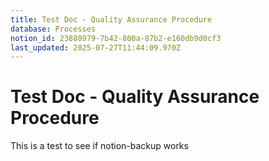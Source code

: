 ```yaml
---
title: Test Doc - Quality Assurance Procedure
database: Processes
notion_id: 23880979-7b42-800a-87b2-e160db9d0cf3
last_updated: 2025-07-27T11:44:09.970Z
---
```


# Test Doc - Quality Assurance Procedure


This is a test to see if notion-backup works

